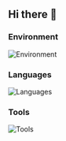 ## Hi there 👋

### Environment
![Environment](https://go-skill-icons.vercel.app/api/icons?i=nixos,zed,androidstudio&perline=7)

### Languages
![Languages](https://go-skill-icons.vercel.app/api/icons?i=rust,haskell,kotlin,elm,typescript&perline=7)

### Tools
![Tools](https://go-skill-icons.vercel.app/api/icons?i=aws,gcp,docker,terraform,swagger,tailwindcss,react,nextjs,bun,gradle&perline=7)
